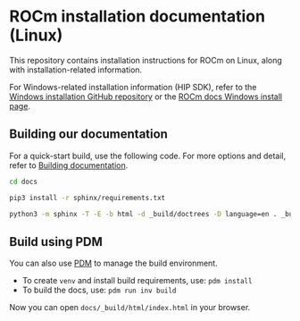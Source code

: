 # ROCm installation documentation (Linux)

This repository contains installation instructions for ROCm on Linux, along with installation-related information.

For Windows-related installation information (HIP SDK), refer to the [Windows installation GitHub repository](https://github.com/ROCm/rocm-install-on-windows) or the [ROCm docs Windows install page](https://rocm.docs.amd.com/projects/install-on-windows/en/latest/).

## Building our documentation

For a quick-start build, use the following code. For more options and detail, refer to
[Building documentation](https://rocm.docs.amd.com/en/latest/contribute/building.html).

```bash
cd docs

pip3 install -r sphinx/requirements.txt

python3 -m sphinx -T -E -b html -d _build/doctrees -D language=en . _build/html
```

## Build using PDM

You can also use [PDM](https://pdm-project.org/latest/#installation) to manage the build environment.

* To create `venv` and install build requirements, use: `pdm install`
* To build the docs, use: `pdm run inv build`

Now you can open `docs/_build/html/index.html` in your browser.
